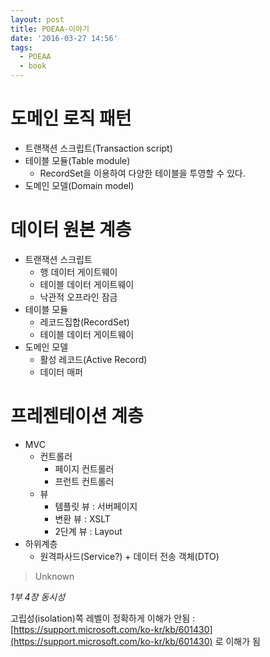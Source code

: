 ```yaml
---
layout: post
title: POEAA-이야기
date: '2016-03-27 14:56'
tags:
  - POEAA
  - book
---
```


# 도메인 로직 패턴

- 트랜잭션 스크립트(Transaction script)
- 테이블 모듈(Table module)
    - RecordSet을 이용하여 다양한 테이블을 투영할 수 있다.
- 도메인 모델(Domain model)

# 데이터 원본 계층

- 트랜잭션 스크립트
    - 행 데이터 게이트웨이
    - 테이블 데이터 게이트웨이
    - 낙관적 오프라인 잠금
- 테이블 모듈
    - 레코드집합(RecordSet)
    - 테이블 데이터 게이트웨이
- 도메인 모델
    - 활성 레코드(Active Record)
    - 데이터 매퍼

# 프레젠테이션 계층

- MVC
    - 컨트롤러
        - 페이지 컨트롤러
        - 프런트 컨트롤러
    - 뷰
        - 템플릿 뷰 : 서버페이지
        - 변환 뷰 : XSLT
        - 2단계 뷰 : Layout
- 하위계층
    - 원격파사드(Service?) + 데이터 전송 객체(DTO)


> Unknown

_1부 4장 동시성_

고립성(isolation)쪽 레벨이 정확하게 이해가 안됨 : [https://support.microsoft.com/ko-kr/kb/601430](https://support.microsoft.com/ko-kr/kb/601430)
로 이해가 됨
